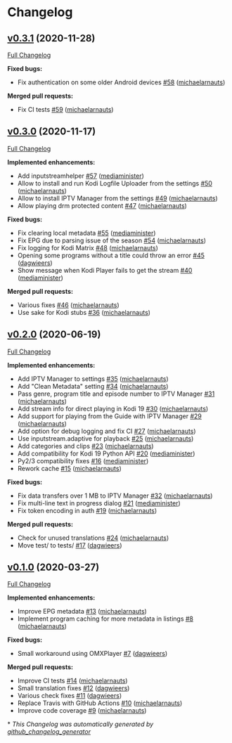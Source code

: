 # Changelog

## [v0.3.1](https://github.com/add-ons/plugin.video.viervijfzes/tree/v0.3.1) (2020-11-28)

[Full Changelog](https://github.com/add-ons/plugin.video.viervijfzes/compare/v0.3.0...v0.3.1)

**Fixed bugs:**

- Fix authentication on some older Android devices [\#58](https://github.com/add-ons/plugin.video.viervijfzes/pull/58) ([michaelarnauts](https://github.com/michaelarnauts))

**Merged pull requests:**

- Fix CI tests [\#59](https://github.com/add-ons/plugin.video.viervijfzes/pull/59) ([michaelarnauts](https://github.com/michaelarnauts))

## [v0.3.0](https://github.com/add-ons/plugin.video.viervijfzes/tree/v0.3.0) (2020-11-17)

[Full Changelog](https://github.com/add-ons/plugin.video.viervijfzes/compare/v0.2.0...v0.3.0)

**Implemented enhancements:**

- Add inputstreamhelper [\#57](https://github.com/add-ons/plugin.video.viervijfzes/pull/57) ([mediaminister](https://github.com/mediaminister))
- Allow to install and run Kodi Logfile Uploader from the settings [\#50](https://github.com/add-ons/plugin.video.viervijfzes/pull/50) ([michaelarnauts](https://github.com/michaelarnauts))
- Allow to install IPTV Manager from the settings [\#49](https://github.com/add-ons/plugin.video.viervijfzes/pull/49) ([michaelarnauts](https://github.com/michaelarnauts))
- Allow playing drm protected content [\#47](https://github.com/add-ons/plugin.video.viervijfzes/pull/47) ([michaelarnauts](https://github.com/michaelarnauts))

**Fixed bugs:**

- Fix clearing local metadata [\#55](https://github.com/add-ons/plugin.video.viervijfzes/pull/55) ([mediaminister](https://github.com/mediaminister))
- Fix EPG due to parsing issue of the season [\#54](https://github.com/add-ons/plugin.video.viervijfzes/pull/54) ([michaelarnauts](https://github.com/michaelarnauts))
- Fix logging for Kodi Matrix [\#48](https://github.com/add-ons/plugin.video.viervijfzes/pull/48) ([michaelarnauts](https://github.com/michaelarnauts))
- Opening some programs without a title could throw an error [\#45](https://github.com/add-ons/plugin.video.viervijfzes/pull/45) ([dagwieers](https://github.com/dagwieers))
- Show message when Kodi Player fails to get the stream [\#40](https://github.com/add-ons/plugin.video.viervijfzes/pull/40) ([mediaminister](https://github.com/mediaminister))

**Merged pull requests:**

- Various fixes [\#46](https://github.com/add-ons/plugin.video.viervijfzes/pull/46) ([michaelarnauts](https://github.com/michaelarnauts))
- Use sake for Kodi stubs [\#36](https://github.com/add-ons/plugin.video.viervijfzes/pull/36) ([michaelarnauts](https://github.com/michaelarnauts))

## [v0.2.0](https://github.com/add-ons/plugin.video.viervijfzes/tree/v0.2.0) (2020-06-19)

[Full Changelog](https://github.com/add-ons/plugin.video.viervijfzes/compare/v0.1.0...v0.2.0)

**Implemented enhancements:**

- Add IPTV Manager to settings [\#35](https://github.com/add-ons/plugin.video.viervijfzes/pull/35) ([michaelarnauts](https://github.com/michaelarnauts))
- Add "Clean Metadata" setting [\#34](https://github.com/add-ons/plugin.video.viervijfzes/pull/34) ([michaelarnauts](https://github.com/michaelarnauts))
- Pass genre, program title and episode number to IPTV Manager [\#31](https://github.com/add-ons/plugin.video.viervijfzes/pull/31) ([michaelarnauts](https://github.com/michaelarnauts))
- Add stream info for direct playing in Kodi 19 [\#30](https://github.com/add-ons/plugin.video.viervijfzes/pull/30) ([michaelarnauts](https://github.com/michaelarnauts))
- Add support for playing from the Guide with IPTV Manager [\#29](https://github.com/add-ons/plugin.video.viervijfzes/pull/29) ([michaelarnauts](https://github.com/michaelarnauts))
- Add option for debug logging and fix CI [\#27](https://github.com/add-ons/plugin.video.viervijfzes/pull/27) ([michaelarnauts](https://github.com/michaelarnauts))
- Use inputstream.adaptive for playback [\#25](https://github.com/add-ons/plugin.video.viervijfzes/pull/25) ([michaelarnauts](https://github.com/michaelarnauts))
- Add categories and clips [\#23](https://github.com/add-ons/plugin.video.viervijfzes/pull/23) ([michaelarnauts](https://github.com/michaelarnauts))
- Add compatibility for Kodi 19 Python API [\#20](https://github.com/add-ons/plugin.video.viervijfzes/pull/20) ([mediaminister](https://github.com/mediaminister))
- Py2/3 compatibility fixes [\#16](https://github.com/add-ons/plugin.video.viervijfzes/pull/16) ([mediaminister](https://github.com/mediaminister))
- Rework cache [\#15](https://github.com/add-ons/plugin.video.viervijfzes/pull/15) ([michaelarnauts](https://github.com/michaelarnauts))

**Fixed bugs:**

- Fix data transfers over 1 MB to IPTV Manager [\#32](https://github.com/add-ons/plugin.video.viervijfzes/pull/32) ([michaelarnauts](https://github.com/michaelarnauts))
- Fix multi-line text in progress dialog [\#21](https://github.com/add-ons/plugin.video.viervijfzes/pull/21) ([mediaminister](https://github.com/mediaminister))
- Fix token encoding in auth [\#19](https://github.com/add-ons/plugin.video.viervijfzes/pull/19) ([michaelarnauts](https://github.com/michaelarnauts))

**Merged pull requests:**

- Check for unused translations [\#24](https://github.com/add-ons/plugin.video.viervijfzes/pull/24) ([michaelarnauts](https://github.com/michaelarnauts))
- Move test/ to tests/ [\#17](https://github.com/add-ons/plugin.video.viervijfzes/pull/17) ([dagwieers](https://github.com/dagwieers))

## [v0.1.0](https://github.com/add-ons/plugin.video.viervijfzes/tree/v0.1.0) (2020-03-27)

[Full Changelog](https://github.com/add-ons/plugin.video.viervijfzes/compare/89f55f70b017d0add645d1e1d88f0ce8192d11c4...v0.1.0)

**Implemented enhancements:**

- Improve EPG metadata [\#13](https://github.com/add-ons/plugin.video.viervijfzes/pull/13) ([michaelarnauts](https://github.com/michaelarnauts))
- Implement program caching for more metadata in listings [\#8](https://github.com/add-ons/plugin.video.viervijfzes/pull/8) ([michaelarnauts](https://github.com/michaelarnauts))

**Fixed bugs:**

- Small workaround using OMXPlayer [\#7](https://github.com/add-ons/plugin.video.viervijfzes/pull/7) ([dagwieers](https://github.com/dagwieers))

**Merged pull requests:**

- Improve CI tests [\#14](https://github.com/add-ons/plugin.video.viervijfzes/pull/14) ([michaelarnauts](https://github.com/michaelarnauts))
- Small translation fixes [\#12](https://github.com/add-ons/plugin.video.viervijfzes/pull/12) ([dagwieers](https://github.com/dagwieers))
- Various check fixes [\#11](https://github.com/add-ons/plugin.video.viervijfzes/pull/11) ([dagwieers](https://github.com/dagwieers))
- Replace Travis with GitHub Actions [\#10](https://github.com/add-ons/plugin.video.viervijfzes/pull/10) ([michaelarnauts](https://github.com/michaelarnauts))
- Improve code coverage [\#9](https://github.com/add-ons/plugin.video.viervijfzes/pull/9) ([michaelarnauts](https://github.com/michaelarnauts))



\* *This Changelog was automatically generated by [github_changelog_generator](https://github.com/github-changelog-generator/github-changelog-generator)*
